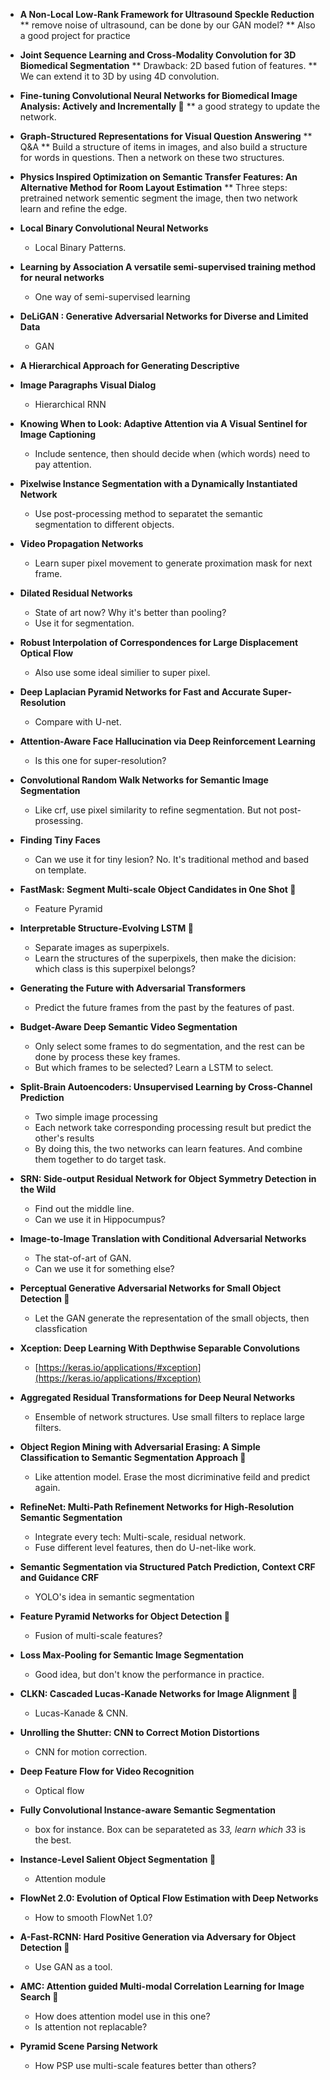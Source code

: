 * **A Non-Local Low-Rank Framework for Ultrasound Speckle Reduction**
    ** remove noise of ultrasound, can be done by our GAN model?
    ** Also a good project for practice
    
* **Joint Sequence Learning and Cross-Modality Convolution for 3D Biomedical
Segmentation**
    ** Drawback: 2D based fution of features.
    ** We can extend it to 3D by using 4D convolution.
* **Fine-tuning Convolutional Neural Networks for Biomedical Image Analysis:
Actively and Incrementally :whale:**
    ** a good strategy to update the network.

* **Graph-Structured Representations for Visual Question Answering**
    ** Q&A
    ** Build a structure of items in images, and also build a structure for words in questions. Then a network
    on these two structures.
* **Physics Inspired Optimization on Semantic Transfer Features: An Alternative
Method for Room Layout Estimation**
    ** Three steps: pretrained network sementic segment the image, then two network learn and refine the edge.
    
* **Local Binary Convolutional Neural Networks**
    *  Local Binary Patterns.
* **Learning by Association A versatile semi-supervised training method for neural networks**
    * One way of semi-supervised learning
    
* **DeLiGAN : Generative Adversarial Networks for Diverse and Limited Data**
    * GAN
* **A Hierarchical Approach for Generating Descriptive**
* **Image Paragraphs Visual Dialog**
    * Hierarchical RNN
    
* **Knowing When to Look: Adaptive Attention via
A Visual Sentinel for Image Captioning**
    * Include sentence, then should decide when (which words) need to pay attention.
    
* **Pixelwise Instance Segmentation with a Dynamically Instantiated Network**
    * Use post-processing method to separatet the semantic segmentation to different objects.
* **Video Propagation Networks**
    * Learn super pixel movement to generate proximation mask for next frame.
    
* **Dilated Residual Networks**
    * State of art now? Why it's better than pooling?
    * Use it for segmentation.
    
* **Robust Interpolation of Correspondences for Large Displacement Optical Flow**
    * Also use some ideal similier to super pixel.
    
* **Deep Laplacian Pyramid Networks for Fast and Accurate Super-Resolution**
    * Compare with U-net.
    
* **Attention-Aware Face Hallucination via Deep Reinforcement Learning**
    * Is this one for super-resolution?
    
* **Convolutional Random Walk Networks for Semantic Image Segmentation**
    * Like crf, use pixel similarity to refine segmentation. But not post-prosessing.
* **Finding Tiny Faces**
    * Can we use it for tiny lesion? No. It's traditional method and based on template.
    
* **FastMask: Segment Multi-scale Object Candidates in One Shot :whale:**
    * Feature Pyramid
    
* **Interpretable Structure-Evolving LSTM :honeybee:**
    * Separate images as superpixels.
    * Learn the structures of the superpixels, then make the dicision: which class is this superpixel belongs?
    
* **Generating the Future with Adversarial Transformers**
    * Predict the future frames from the past by the features of past.
    
* **Budget-Aware Deep Semantic Video Segmentation**
    * Only select some frames to do segmentation, and the rest can be done by process these key frames.
    * But which frames to be selected? Learn a LSTM to select.
    
* **Split-Brain Autoencoders: Unsupervised Learning by Cross-Channel Prediction**
    * Two simple image processing
    * Each network take corresponding processing result but predict the other's results
    * By doing this, the two networks can learn features. And combine them together to do target task.
    
* **SRN: Side-output Residual Network for Object Symmetry Detection in the Wild**
    * Find out the middle line.
    * Can we use it in Hippocumpus?
    
* **Image-to-Image Translation with Conditional Adversarial Networks**
    * The stat-of-art of GAN.
    * Can we use it for something else?
    
* **Perceptual Generative Adversarial Networks for Small Object Detection :whale:**
   * Let the GAN generate the representation of the small objects, then classfication
   
* **Xception: Deep Learning With Depthwise Separable Convolutions**
    * [https://keras.io/applications/#xception](https://keras.io/applications/#xception)

* **Aggregated Residual Transformations for Deep Neural Networks**
    * Ensemble of network structures. Use small filters to replace large filters.
    
* **Object Region Mining with Adversarial Erasing: A Simple Classification to
Semantic Segmentation Approach :whale:**
    * Like attention model. Erase the most dicriminative feild and predict again.
    
* **RefineNet: Multi-Path Refinement Networks
for High-Resolution Semantic Segmentation**
    * Integrate every tech: Multi-scale, residual network.
    * Fuse different level features, then do U-net-like work.
   
* **Semantic Segmentation via Structured Patch Prediction, Context CRF and
Guidance CRF**
    * YOLO's idea in semantic segmentation
    
* **Feature Pyramid Networks for Object Detection :whale:**
    * Fusion of multi-scale features?
    
* **Loss Max-Pooling for Semantic Image Segmentation**
    * Good idea, but don't know the performance in practice.
    
* **CLKN: Cascaded Lucas-Kanade Networks for Image Alignment :honeybee:**
    * Lucas-Kanade & CNN.
    
* **Unrolling the Shutter: CNN to Correct Motion Distortions**
    * CNN for motion correction.
    
* **Deep Feature Flow for Video Recognition**
    * Optical flow
    
* **Fully Convolutional Instance-aware Semantic Segmentation**
    * box for instance. Box can be separateted as 3*3, learn which 3*3 is the best.
    
* **Instance-Level Salient Object Segmentation :whale:**
    * Attention module

* **FlowNet 2.0: Evolution of Optical Flow Estimation with Deep Networks**
    * How to smooth FlowNet 1.0?
    
* **A-Fast-RCNN: Hard Positive Generation via Adversary for Object Detection :whale:**
    * Use GAN as a tool.

* **AMC: Attention guided Multi-modal Correlation Learning for Image Search :whale:**
    * How does attention model use in this one?
    * Is attention not replacable?
    
* **Pyramid Scene Parsing Network**
    * How PSP use multi-scale features better than others?
